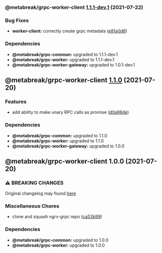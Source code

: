 ### @metabreak/grpc-worker-client [1.1.1-dev.1](https://github.com/metabreak/grpc-lib/compare/@metabreak/grpc-worker-client@1.1.0...@metabreak/grpc-worker-client@1.1.1-dev.1) (2021-07-22)

### Bug Fixes

- **worker-client:** correctly create grpc metadata ([e81a0d6](https://github.com/metabreak/grpc-lib/commit/e81a0d69c423bf16f55434a9a166c0329da31177))

### Dependencies

- **@metabreak/grpc-common:** upgraded to 1.1.1-dev.1
- **@metabreak/grpc-worker:** upgraded to 1.1.1-dev.1
- **@metabreak/grpc-worker-gateway:** upgraded to 1.0.1-dev.1

## @metabreak/grpc-worker-client [1.1.0](https://github.com/metabreak/grpc-lib/compare/@metabreak/grpc-worker-client@1.0.0...@metabreak/grpc-worker-client@1.1.0) (2021-07-20)

### Features

- add ability to make unary RPC calls as promise ([d0a98de](https://github.com/metabreak/grpc-lib/commit/d0a98de22376fef37071f875a657979dcef7ffc9))

### Dependencies

- **@metabreak/grpc-common:** upgraded to 1.1.0
- **@metabreak/grpc-worker:** upgraded to 1.1.0
- **@metabreak/grpc-worker-gateway:** upgraded to 1.0.0

## @metabreak/grpc-worker-client 1.0.0 (2021-07-20)

### ⚠ BREAKING CHANGES

Original changelog may found [here](https://github.com/ngx-grpc/ngx-grpc/blob/e95366c6f55eb12d721452c394a32298cbc9e32d/CHANGELOG.md)

### Miscellaneous Chores

- clone and squash ngrx-grpc repo ([ca53b99](https://github.com/metabreak/grpc-lib/commit/ca53b99e8311c8f84ed09f2f2f304693aea371ad))

### Dependencies

- **@metabreak/grpc-common:** upgraded to 1.0.0
- **@metabreak/grpc-worker:** upgraded to 1.0.0
